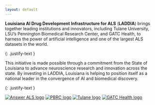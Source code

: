 ```yaml
---
layout: default
---
```


**Louisiana AI Drug Development Infrastructure for ALS** (**LADDIA**) brings together leading institutions and innovators, including Tulane University, LSU’s Pennington Biomedical Research Center, and GATC Health, to harness the power of artificial intelligence and one of the largest ALS datasets in the world.

{: .justify-text }

This initiative is made possible through a commitment from the State of Louisiana to advance neuroscience research and innovation across the state. By investing in LADDIA, Louisiana is helping to position itself as a national leader in the convergence of AI and biomedical discovery.

{: .justify-text }


<div class="logo-row">
  <a href="https://www.answerals.org/"><img src="https://mma.prnewswire.com/media/2571456/5056330/Answer_ALS_Logo.jpg" alt="Answer ALS logo"></a>
  <a href="https://www.pbrc.edu/"><img src="https://www.pbrc.edu/_resources/images/logos/pbrc/PBRC-lsu_lockup_pur-solid_RGBcrop.svg" alt="PBRC logo"></a>
  <a href="https://tulane.edu/"><img src="https://upload.wikimedia.org/wikipedia/en/thumb/7/7e/Tulane_logo.svg/640px-Tulane_logo.svg.png" alt="Tulane logo"></a>
  <a href="https://gatchealth.com/"><img src="https://media.licdn.com/dms/image/v2/D560BAQGEfrTas99Lig/company-logo_200_200/company-logo_200_200/0/1694982417851/gatc_health_logo?e=1755129600&v=beta&t=rVfO4pvQJ_CGKClBHJisI8IKTV11K7kRKyoY0gq9xWA" alt="GATC Health logo"></a>
</div>
